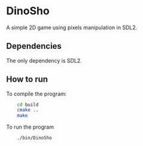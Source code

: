 # DinoSho

A simple 2D game using pixels manipulation in SDL2.




## Dependencies

The only dependency is SDL2. 

## How to run

To compile the program:

```bash
    cd build
    cmake ..
    make 
```

To run the program

```bash
    ./bin/DinoSho
```
